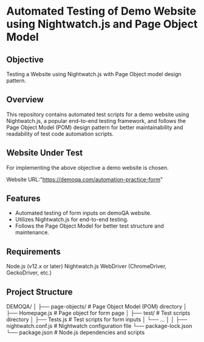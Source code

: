 # Automated Testing of Demo Website using Nightwatch.js and Page Object Model


## Objective
Testing a Website using Nightwatch.js with Page Object model design pattern.


## Overview

This repository contains automated test scripts for a demo website using Nightwatch.js,
a popular end-to-end testing framework, and follows the Page Object Model (POM) design
pattern for better maintainability and readability of test code automation scripts.


## Website Under Test

For implementing the above objective a demo website is chosen.

Website URL:"https://demoqa.com/automation-practice-form"


## Features

- Automated testing of form inputs on demoQA website.
- Utilizes Nightwatch.js for end-to-end testing.
- Follows the Page Object Model for better test structure and maintenance.

## Requirements

Node.js (v12.x or later)
Nightwatch.js
WebDriver (ChromeDriver, GeckoDriver, etc.)

## Project Structure

DEMOQA/
│
├── page-objects/               # Page Object Model (POM) directory
│   ├── Homepage.js       # Page object for form page
│
├── test/                # Test scripts directory
│   ├── Tests.js      # Test scripts for form inputs
│   └── ...
│
│
├── nightwatch.conf.js    # Nightwatch configuration file
└── package-lock.json          
└── package.json          # Node.js dependencies and scripts

